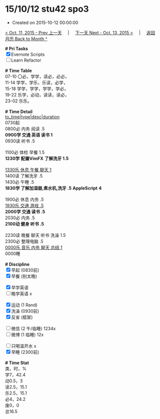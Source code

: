 # 15/10/12 stu42 spo3

- Created on 2015-10-12 00:00:00

[< Oct. 11, 2015 - Prev 上一天](/lifelogs/2015/10/d11.md) &nbsp; &nbsp; | &nbsp; &nbsp; [下一天 Next - Oct. 13, 2015 >](/lifelogs/2015/10/d13.md) &nbsp; &nbsp; |  &nbsp; &nbsp; [返回月历 Back to Month ^](/lifelogs/2015/10/index.md)
<br/><div><strong># Pri Tasks</strong></div><div><input checked="true" type="checkbox"/>Evernote Scripts<br/></div><div><input type="checkbox"/>Learn Refactor</div><div><br/></div><div><b># Time Table</b></div><div>07-10 〇必，学学，读必，必必，</div><div>11-14 学学，学乐，乐读，必学，</div><div>15-18 学学，学学，学学，学必，</div><div>19-22 乐学，必动，读读，读必，</div><div>23-02 乐乐。</div><div><br/></div><div><b># Time Detail</b></div><div><u>to_time|type|desc|duration</u></div><div>0730起</div><div>0800必 内务 阅读 .5</div><div><b>0900学 交通 英语 读书 1</b></div><div>0930读 听书 .5</div><div><b><br/></b></div><div>1100必 体检 早餐 1.5</div><div><strong>1230学</strong> <strong>配置</strong><strong>VimFX</strong> <strong>了解洗牙 1.5</strong></div><div><br clear="none"/></div><div><u>1330乐 休息 午餐 聊天 1</u></div><div>1400读 了解洗牙 .5</div><div>1430必 午睡 .5</div><div><strong>1830学 了解加湿器,煮水机,洗牙 .5</strong> <b>AppleScript</b> <strong>4</strong></div><div><strong><br/></strong></div><div>1900必 休息 内务 .5</div><div><u>1930乐 交通 游戏 .5</u></div><div><b>2000学 交通 读书 .5</b></div><div>2030必 内务 .5</div><div><b>2100动 健身 听书 .5</b></div><div><b><br/></b></div><div>2230读 晚餐 聊天 听书 洗澡 1.5</div><div>2300必 整理电脑 .5</div><div><u>0000乐 音乐 内务 聊天 总结 1</u></div><div>0000睡</div><div><br/></div><div><b># Discipline</b></div><div><input checked="true" type="checkbox"/>早起 (0830前) </div><div><input checked="true" type="checkbox"/>早餐 (别太晚) </div><div><br/></div><div><input checked="true" type="checkbox"/>早学英语 </div><div><input type="checkbox"/>晚学英语 x</div><div><br/></div><div><input checked="true" type="checkbox"/>运动 (1 Rand) </div><div><input checked="true" type="checkbox"/>洗澡 (0930前) </div><div><input checked="true" type="checkbox"/>反省 (框架) </div><div><br/></div><div><input type="checkbox"/>微信 (2 午/临睡) 1234x</div><div><input type="checkbox"/>微博 (1 临睡) 12x</div><div><br/></div><div><input type="checkbox"/>只喝温开水 x</div><div><input checked="true" type="checkbox"/>早睡 (2300前) </div><div><br/></div><div><b># Time Stat</b></div><div>类，时，%</div><div>学7，42.4</div><div>动0.5，3<br clear="none"/>读2.5，15.1</div><div>乐2.5，15.1</div><div>必4，24.2</div><div>废0，0</div><div>总16.5</div><div><br/></div><div><br/></div>

